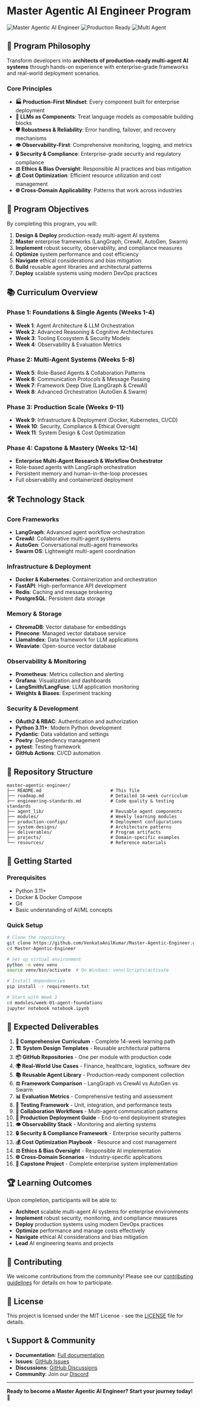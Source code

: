 # Master Agentic AI Engineer Program

![Master Agentic AI Engineer](https://img.shields.io/badge/Program-Master%20Agentic%20AI%20Engineer-blue)
![Production Ready](https://img.shields.io/badge/Production-Ready-green)
![Multi Agent](https://img.shields.io/badge/Multi--Agent-Systems-orange)

## 🎯 Program Philosophy

Transform developers into **architects of production-ready multi-agent AI systems** through hands-on experience with enterprise-grade frameworks and real-world deployment scenarios.

### Core Principles

- **🏭 Production-First Mindset**: Every component built for enterprise deployment
- **🧩 LLMs as Components**: Treat language models as composable building blocks
- **🛡️ Robustness & Reliability**: Error handling, failover, and recovery mechanisms
- **👁️ Observability-First**: Comprehensive monitoring, logging, and metrics
- **🔒 Security & Compliance**: Enterprise-grade security and regulatory compliance
- **⚖️ Ethics & Bias Oversight**: Responsible AI practices and bias mitigation
- **💰 Cost Optimization**: Efficient resource utilization and cost management
- **🌐 Cross-Domain Applicability**: Patterns that work across industries

## 🎯 Program Objectives

By completing this program, you will:

1. **Design & Deploy** production-ready multi-agent AI systems
2. **Master** enterprise frameworks (LangGraph, CrewAI, AutoGen, Swarm)
3. **Implement** robust security, observability, and compliance measures
4. **Optimize** system performance and cost efficiency
5. **Navigate** ethical considerations and bias mitigation
6. **Build** reusable agent libraries and architectural patterns
7. **Deploy** scalable systems using modern DevOps practices

## 📚 Curriculum Overview

### Phase 1: Foundations & Single Agents (Weeks 1-4)
- **Week 1**: Agent Architecture & LLM Orchestration
- **Week 2**: Advanced Reasoning & Cognitive Architectures
- **Week 3**: Tooling Ecosystem & Security Models
- **Week 4**: Observability & Evaluation Metrics

### Phase 2: Multi-Agent Systems (Weeks 5-8)
- **Week 5**: Role-Based Agents & Collaboration Patterns
- **Week 6**: Communication Protocols & Message Passing
- **Week 7**: Framework Deep Dive (LangGraph & CrewAI)
- **Week 8**: Advanced Orchestration (AutoGen & Swarm)

### Phase 3: Production Scale (Weeks 9-11)
- **Week 9**: Infrastructure & Deployment (Docker, Kubernetes, CI/CD)
- **Week 10**: Security, Compliance & Ethical Oversight
- **Week 11**: System Design & Cost Optimization

### Phase 4: Capstone & Mastery (Weeks 12-14)
- **Enterprise Multi-Agent Research & Workflow Orchestrator**
- Role-based agents with LangGraph orchestration
- Persistent memory and human-in-the-loop processes
- Full observability and containerized deployment

## 🛠️ Technology Stack

### Core Frameworks
- **LangGraph**: Advanced agent workflow orchestration
- **CrewAI**: Collaborative multi-agent systems
- **AutoGen**: Conversational multi-agent frameworks
- **Swarm OS**: Lightweight multi-agent coordination

### Infrastructure & Deployment
- **Docker & Kubernetes**: Containerization and orchestration
- **FastAPI**: High-performance API development
- **Redis**: Caching and message brokering
- **PostgreSQL**: Persistent data storage

### Memory & Storage
- **ChromaDB**: Vector database for embeddings
- **Pinecone**: Managed vector database service
- **LlamaIndex**: Data framework for LLM applications
- **Weaviate**: Open-source vector database

### Observability & Monitoring
- **Prometheus**: Metrics collection and alerting
- **Grafana**: Visualization and dashboards
- **LangSmith/LangFuse**: LLM application monitoring
- **Weights & Biases**: Experiment tracking

### Security & Development
- **OAuth2 & RBAC**: Authentication and authorization
- **Python 3.11+**: Modern Python development
- **Pydantic**: Data validation and settings
- **Poetry**: Dependency management
- **pytest**: Testing framework
- **GitHub Actions**: CI/CD automation

## 📁 Repository Structure

```
master-agentic-engineer/
├── README.md                          # This file
├── roadmap.md                         # Detailed 14-week curriculum
├── engineering-standards.md           # Code quality & testing standards
├── agent_lib/                         # Reusable agent components
├── modules/                           # Weekly learning modules
├── production-configs/                # Deployment configurations
├── system-designs/                    # Architecture patterns
├── deliverables/                      # Program artifacts
├── projects/                          # Domain-specific examples
└── resources/                         # Reference materials
```

## 🚀 Getting Started

### Prerequisites
- Python 3.11+
- Docker & Docker Compose
- Git
- Basic understanding of AI/ML concepts

### Quick Setup
```bash
# Clone the repository
git clone https://github.com/VenkataAnilKumar/Master-Agentic-Engineer.git
cd Master-Agentic-Engineer

# Set up virtual environment
python -m venv venv
source venv/bin/activate  # On Windows: venv\Scripts\activate

# Install dependencies
pip install -r requirements.txt

# Start with Week 1
cd modules/week-01-agent-foundations
jupyter notebook notebook.ipynb
```

## 🎯 Expected Deliverables

1. **📖 Comprehensive Curriculum** - Complete 14-week learning path
2. **🏗️ System Design Templates** - Reusable architectural patterns
3. **📦 GitHub Repositories** - One per module with production code
4. **🌍 Real-World Use Cases** - Finance, healthcare, logistics, software dev
5. **📚 Reusable Agent Library** - Production-ready component collection
6. **⚖️ Framework Comparison** - LangGraph vs CrewAI vs AutoGen vs Swarm
7. **📊 Evaluation Metrics** - Comprehensive testing and assessment
8. **🧪 Testing Framework** - Unit, integration, and performance tests
9. **🤝 Collaboration Workflows** - Multi-agent communication patterns
10. **🚀 Production Deployment Guide** - End-to-end deployment strategies
11. **👁️ Observability Stack** - Monitoring and alerting systems
12. **🔒 Security & Compliance Framework** - Enterprise security patterns
13. **💰 Cost Optimization Playbook** - Resource and cost management
14. **⚖️ Ethics & Bias Oversight** - Responsible AI implementation
15. **🌐 Cross-Domain Scenarios** - Industry-specific applications
16. **🎯 Capstone Project** - Complete enterprise system implementation

## 🏆 Learning Outcomes

Upon completion, participants will be able to:

- **Architect** scalable multi-agent AI systems for enterprise environments
- **Implement** robust security, monitoring, and compliance measures
- **Deploy** production systems using modern DevOps practices
- **Optimize** performance and manage costs effectively
- **Navigate** ethical AI considerations and bias mitigation
- **Lead** AI engineering teams and projects

## 🤝 Contributing

We welcome contributions from the community! Please see our [contributing guidelines](CONTRIBUTING.md) for details on how to participate.

## 📄 License

This project is licensed under the MIT License - see the [LICENSE](LICENSE) file for details.

## 📞 Support & Community

- **Documentation**: [Full documentation](docs/)
- **Issues**: [GitHub Issues](https://github.com/VenkataAnilKumar/Master-Agentic-Engineer/issues)
- **Discussions**: [GitHub Discussions](https://github.com/VenkataAnilKumar/Master-Agentic-Engineer/discussions)
- **Community**: Join our [Discord](https://discord.gg/master-agentic-ai)

---

**Ready to become a Master Agentic AI Engineer? Start your journey today!** 🚀
